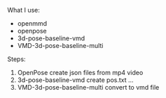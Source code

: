 What I use:

- openmmd
- openpose
- 3d-pose-baseline-vmd
- VMD-3d-pose-baseline-multi

Steps:

1. OpenPose create json files from mp4 video
2. 3d-pose-baseline-vmd create pos.txt ...
3. VMD-3d-pose-baseline-multi convert to vmd file
